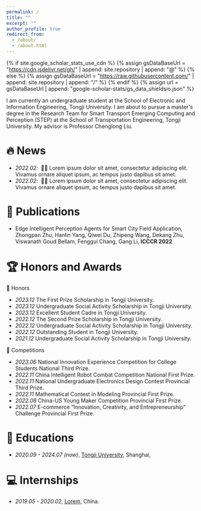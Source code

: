 ```yaml
---
permalink: /
title: ""
excerpt: ""
author_profile: true
redirect_from: 
  - /about/
  - /about.html
---
```


{% if site.google_scholar_stats_use_cdn %}
{% assign gsDataBaseUrl = "https://cdn.jsdelivr.net/gh/" | append: site.repository | append: "@" %}
{% else %}
{% assign gsDataBaseUrl = "https://raw.githubusercontent.com/" | append: site.repository | append: "/" %}
{% endif %}
{% assign url = gsDataBaseUrl | append: "google-scholar-stats/gs_data_shieldsio.json" %}

<span class='anchor' id='about-me'></span>

I am currently an undergraduate student at the School of Electronic and Information Engineering, Tongji University. I am about to pursue a master's degree in the Research Team for Smart Transport Emerging Computing and Perception (STEP) at the School of Transportation Engineering, Tongji University. My advisor is Professor Chenglong Liu.

# 🔥 News
- *2022.02*: &nbsp;🎉🎉 Lorem ipsum dolor sit amet, consectetur adipiscing elit. Vivamus ornare aliquet ipsum, ac tempus justo dapibus sit amet. 
- *2022.02*: &nbsp;🎉🎉 Lorem ipsum dolor sit amet, consectetur adipiscing elit. Vivamus ornare aliquet ipsum, ac tempus justo dapibus sit amet. 

# 📝 Publications 

- Edge Intelligent Perception Agents for Smart City Field Application, Zhongpan Zhu, Hanlin Yang, Qiwei Du, Zhipeng Wang, Dekang Zhu, Viswanath Goud Bellam, Fenggui Chang, Gang Li, **ICCCR 2022**

# 🏆 Honors and Awards
🏅 Honors
- *2023.12* The First Prize Scholarship in Tongji University.
- *2023.12* Undergraduate Social Activity Scholarship in Tongji University.
- *2023.12* Excellent Student Cadre in Tongji University.
- *2022.12* The Second Prize Scholarship in Tongji University.
- *2022.12* Undergraduate Social Activity Scholarship in Tongji University.
- *2022.12* Outstanding Student in Tongji University.
- *2021.12* Undergraduate Social Activity Scholarship in Tongji University.

🎏 Competitions
- *2023.06* National Innovation Experience Competition for College Students National Third Prize.
- *2022.11* China Intelligent Robot Combat Competition National First Prize.
- *2022.11* National Undergraduate Electronics Design Contest Provincial Third Prize.
- *2022.11* Mathematical Contest in Modeling Provincial First Prize.
- *2022.08* China-US Young Maker Competition Provincial First Prize. 
- *2022.07* E-commerce “Innovation, Creativity, and Entrepreneurship” Challenge Provincial First Prize. 

# 📖 Educations
- *2020.09 - 2024.07 (now)*, [Tongji University](https://www.tongji.edu.cn/), Shanghai,

# 💻 Internships
- *2019.05 - 2020.02*, [Lorem](https://github.com/), China.
